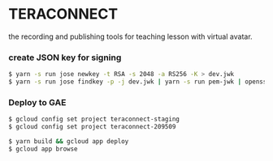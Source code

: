 # TERACONNECT

the recording and publishing tools for teaching lesson with virtual avatar.

### create JSON key for signing

```bash
$ yarn -s run jose newkey -t RSA -s 2048 -a RS256 -K > dev.jwk
$ yarn -s run jose findkey -p -j dev.jwk | yarn -s run pem-jwk | openssl rsa -RSAPublicKey_in -pubout > dev_public.pkcs8
```

### Deploy to GAE

```bash
$ gcloud config set project teraconnect-staging
$ gcloud config set project teraconnect-209509

$ yarn build && gcloud app deploy
$ gcloud app browse
```
